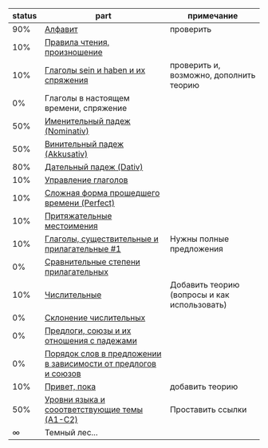 status | part  | примечание
-------|-------|----------
90% | [Алфавит](alphabet/Info.md)                                       | проверить
10% | [Правила чтения, произношение](pronunciation/Info.md)
10% | [Глаголы sein и haben и их спряжения](zein-haben/Info.md)         | проверить и, возможно, дополнить теорию
0%  | Глаголы в настоящем времени, спряжение
50% | [Именительный падеж (Nominativ)](nominativ/Info.md)
50% | [Винительный падеж (Akkusativ)](akkusativ/Info.md)
80% | [Дательный падеж (Dativ)](dativ/Info.md)
10% | [Управление глаголов](verben-control/Info.md)
10% | [Сложная форма прошедшего времени (Perfect)](perfekt/Info.md)
10% | [Притяжательные местоимения](pmestoimenia/Info.md)
10% | [Глаголы, существительные и прилагательные #1](voc1/Cards.md)     | Нужны полные предложения
0%  | [Сравнительные степени прилагательных](prilagatelnye-1/Info.md)
10% | [Числительные](chislitelnye/Cards.md)                              | Добавить теорию (вопросы и как использовать)
0%  | [Склонение числительных](chislitelnye-sklonenie/Info.md)
0%  | [Предлоги, союзы и их отношения с падежами]()                      |
0%  | [Порядок слов в предложении в зависимости от предлогов и союзов]() |
10% | [Привет, пока](mejdometia/Info.md)                    | добавить теорию
50% | [Уровни языка и сооответствующие темы (A1-C2)](levels/Info.md)      | Проставить ссылки
∞   | Темный лес...


